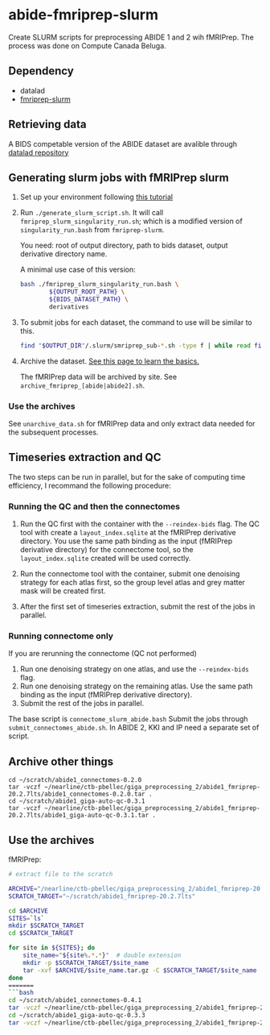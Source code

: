 # abide-fmriprep-slurm

Create SLURM scripts for preprocessing ABIDE 1 and 2 wih fMRIPrep.
The process was done on Compute Canada Beluga.

## Dependency

- datalad
- [fmriprep-slurm](https://simexp-documentation.readthedocs.io/en/latest/giga_preprocessing/preprocessing.html)

## Retrieving data

A BIDS competable version of the ABIDE dataset are avalible through [datalad repository](http://datasets.datalad.org/)

## Generating slurm jobs with fMRIPrep slurm

1. Set up your environment following [this tutorial](https://simexp-documentation.readthedocs.io/en/latest/giga_preprocessing/preprocessing.html)

2. Run `./generate_slurm_script.sh`. It will call `fmriprep_slurm_singularity_run.sh`; which is a modified version of `singularity_run.bash` from `fmriprep-slurm`.

    You need: root of output directory, path to bids dataset, output derivative directory name.

    A minimal use case of this version:

    ```bash
    bash ./fmriprep_slurm_singularity_run.bash \
            ${OUTPUT_ROOT_PATH} \
            ${BIDS_DATASET_PATH} \
            derivatives
    ```

3. To submit jobs for each dataset, the command to use will be similar to this.

    ```bash
    find "$OUTPUT_DIR"/.slurm/smriprep_sub-*.sh -type f | while read file; do sbatch "$file"; done
    ```

4. Archive the dataset. [See this page to learn the basics.](https://simexp-documentation.readthedocs.io/en/latest/alliance_canada/tape.html)

    The fMRIPrep data will be archived by site.
    See `archive_fmriprep_[abide|abide2].sh`.

### Use the archives

See `unarchive_data.sh` for fMRIPrep data and only extract data needed for the subsequent processes.

## Timeseries extraction and QC

The two steps can be run in parallel, but for the sake of computing time efficiency, I recommand the following procedure:

### Running the QC and then the connectomes

1. Run the QC first with the container with the `--reindex-bids` flag. The QC tool with create a `layout_index.sqlite` at the fMRIPrep derivative directory.
    You use the same path binding as the input (fMRIPrep derivative directory) for the connectome tool, so the `layout_index.sqlite` created will be used correctly.

2. Run the connectome tool with the container, submit one denoising strategy for each atlas first, so the group level atlas and grey matter mask will be created first.

3. After the first set of timeseries extraction, submit the rest of the jobs in parallel.

### Running connectome only

If you are rerunning the connectome (QC not performed)

1. Run one denoising strategy on one atlas, and use the `--reindex-bids` flag.
2. Run one denoising strategy on the remaining atlas. Use the same path binding as the input (fMRIPrep derivative directory).
3. Submit the rest of the jobs in parallel.

The base script is `connectome_slurm_abide.bash`
Submit the jobs through `submit_connectomes_abide.sh`.
In ABIDE 2, KKI and IP need a separate set of script.

## Archive other things

```
cd ~/scratch/abide1_connectomes-0.2.0
tar -vczf ~/nearline/ctb-pbellec/giga_preprocessing_2/abide1_fmriprep-20.2.7lts/abide1_connectomes-0.2.0.tar .
cd ~/scratch/abide1_giga-auto-qc-0.3.1
tar -vczf ~/nearline/ctb-pbellec/giga_preprocessing_2/abide1_fmriprep-20.2.7lts/abide1_giga-auto-qc-0.3.1.tar .
```

## Use the archives

fMRIPrep:

```bash
# extract file to the scratch

ARCHIVE="/nearline/ctb-pbellec/giga_preprocessing_2/abide1_fmriprep-20.2.7lts/abide1_fmriprep-20.2.7lts"
SCRATCH_TARGET="~/scratch/abide1_fmriprep-20.2.7lts"

cd $ARCHIVE
SITES=`ls`
mkdir $SCRATCH_TARGET
cd $SCRATCH_TARGET

for site in ${SITES}; do
    site_name="${site%.*.*}"  # double extension
    mkdir -p $SCRATCH_TARGET/$site_name
    tar -xvf $ARCHIVE/$site_name.tar.gz -C $SCRATCH_TARGET/$site_name
done
=======
```bash
cd ~/scratch/abide1_connectomes-0.4.1
tar -vczf ~/nearline/ctb-pbellec/giga_preprocessing_2/abide1_fmriprep-20.2.7lts/abide1_connectomes-0.4.1.tar.gz .
cd ~/scratch/abide1_giga-auto-qc-0.3.3
tar -vczf ~/nearline/ctb-pbellec/giga_preprocessing_2/abide1_fmriprep-20.2.7lts/abide1_giga-auto-qc-0.3.3.tar.gz .
```
